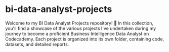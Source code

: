 # bi-data-analyst-projects
Welcome to my BI Data Analyst Projects repository! 🚀  In this collection, you'll find a showcase of the various projects I've undertaken during my journey to become a proficient Business Intelligence Data Analyst on Codecademy. Each project is organized into its own folder, containing code, datasets, and detailed reports.
